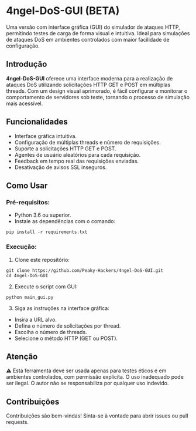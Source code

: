 # 4ngel-DoS-GUI (BETA)

Uma versão com interface gráfica (GUI) do simulador de ataques HTTP, permitindo testes de carga de forma visual e intuitiva. Ideal para simulações de ataques DoS em ambientes controlados com maior facilidade de configuração.

## Introdução

**4ngel-DoS-GUI** oferece uma interface moderna para a realização de ataques DoS utilizando solicitações HTTP GET e POST em múltiplas threads. Com um design visual aprimorado, é fácil configurar e monitorar o comportamento de servidores sob teste, tornando o processo de simulação mais acessível.

## Funcionalidades
- Interface gráfica intuitiva.
- Configuração de múltiplas threads e número de requisições.
- Suporte a solicitações HTTP GET e POST.
- Agentes de usuário aleatórios para cada requisição.
- Feedback em tempo real das requisições enviadas.
- Desativação de avisos SSL inseguros.

## Como Usar

### Pré-requisitos:
- Python 3.6 ou superior.
- Instale as dependências com o comando:
```
pip install -r requirements.txt
```

### Execução:

1. Clone este repositório:
```
git clone https://github.com/Peaky-Hackers/4ngel-DoS-GUI.git
cd 4ngel-DoS-GUI
```

2. Execute o script com GUI:
```
python main_gui.py
```

3. Siga as instruções na interface gráfica:
- Insira a URL alvo.
- Defina o número de solicitações por thread.
- Escolha o número de threads.
- Selecione o método HTTP (GET ou POST).

## Atenção

⚠️ Esta ferramenta deve ser usada apenas para testes éticos e em ambientes controlados, com permissão explícita. O uso inadequado pode ser ilegal. O autor não se responsabiliza por qualquer uso indevido.

## Contribuições
Contribuições são bem-vindas! Sinta-se à vontade para abrir issues ou pull requests.
